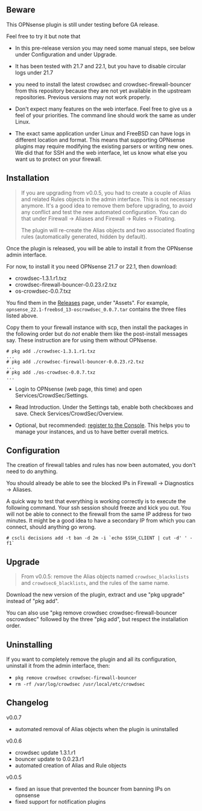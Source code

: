 
Beware
------

This OPNsense plugin is still under testing before GA release.

Feel free to try it but note that

 * In this pre-release version you may need some manual steps, see below under Configuration
   and under Upgrade.

 * It has been tested with 21.7 and 22.1, but you have to disable circular logs under 21.7

 * you need to install the latest crowdsec and crowdsec-firewall-bouncer from
   this repository because they are not yet available in the upstream
   repositories. Previous versions may not work properly.

 * Don't expect many features on the web interface. Feel free to give us a feel
   of your priorities. The command line should work the same as under Linux.

 * The exact same application under Linux and FreeBSD can have logs in
   different location and format. This means that supporting OPNsense plugins
   may require modifying the existing parsers or writing new ones. We did that
   for SSH and the web interface, let us know what else you want us to protect
   on your firewall.


Installation
------------

> If you are upgrading from v0.0.5, you had to create a couple of Alias and
> related Rules objects in the admin interface. This is not necessary anymore.
> It's a good idea to remove them before upgrading, to avoid any conflict and
> test the new automated configuration. You can do that under Firewall -> Aliases
> and Firewall -> Rules -> Floating.
>
> The plugin will re-create the Alias objects and two associated floating rules
> (automatically generated, hidden by default).

Once the plugin is released, you will be able to install it from the OPNsense admin interface.

For now, to install it you need OPNsense 21.7 or 22.1, then download:

 * crowdsec-1.3.1.r1.txz
 * crowdsec-firewall-bouncer-0.0.23.r2.txz
 * os-crowdsec-0.0.7.txz

You find them in the
[Releases](https://github.com/crowdsecurity/opnsense-plugin-crowdsec/releases)
page, under "Assets". For example, `opnsense_22.1-freebsd_13-oscrowdsec_0.0.7.tar` contains
the three files listed above.

Copy them to your firewall instance with scp, then install the packages in the
following order but do *not* enable them like the post-install messages say.
These instruction are for using them without OPNsense.

```
# pkg add ./crowdsec-1.3.1.r1.txz
...
# pkg add ./crowdsec-firewall-bouncer-0.0.23.r2.txz
...
# pkg add ./os-crowdsec-0.0.7.txz
...
```

 * Login to OPNsense (web page, this time) and open Services/CrowdSec/Settings.

 * Read Introduction. Under the Settings tab, enable both checkboxes and save. Check Services/CrowdSec/Overview.

 * Optional, but recommended: [register to the Console](https://app.crowdsec.net/).
   This helps you to manage your instances, and us to have better overall metrics.


Configuration
-------------

The creation of firewall tables and rules has now been automated, you don't need
to do anything.

You should already be able to see the blocked IPs in Firewall -> Diagnostics -> Aliases.

A quick way to test that everything is working correctly is to execute the
following command. Your ssh session should freeze and kick you out. You will
not be able to connect to the firewall from the same IP address for two
minutes. It might be a good idea to have a secondary IP from which you can
connect, should anything go wrong.

```
# cscli decisions add -t ban -d 2m -i `echo $SSH_CLIENT | cut -d' ' -f1`
```


Upgrade
-------

> From v0.0.5: remove the Alias objects named `crowdsec_blackslists` and
> `crowdsec6_blacklists`, and the rules of the same name.

Download the new version of the plugin, extract and use "pkg upgrade" instead of "pkg add".

You can also use "pkg remove crowdsec crowdsec-firewall-bouncer oscrowdsec"
followed by the three "pkg add", but respect the installation order.


Uninstalling
------------

If you want to completely remove the plugin and all its configuration, uninstall
it from the admin interface, then:

 - `pkg remove crowdsec crowdsec-firewall-bouncer`
 - `rm -rf /var/log/crowdsec /usr/local/etc/crowdsec`


Changelog
---------

v0.0.7

 - automated removal of Alias objects when the plugin is uninstalled

v0.0.6

 - crowdsec update 1.3.1.r1
 - bouncer update to 0.0.23.r1
 - automated creation of Alias and Rule objects

v0.0.5

 - fixed an issue that prevented the bouncer from banning IPs on opnsense
 - fixed support for notification plugins

